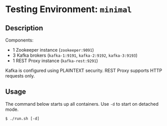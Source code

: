 # Testing Environment: `minimal`

## Description

Components:

  * 1 Zookeeper instance (`zookeeper:9091`)
  * 3 Kafka brokers (`kafka-1:9191`, `kafka-2:9192`, `kafka-3:9193`)
  * 1 REST Proxy instance (`kafka-rest:9291`)

Kafka is configured using PLAINTEXT security. REST Proxy supports HTTP requests only.

## Usage

The command below starts up all containers. Use `-d` to start on detached mode.

```shell script
$ ./run.sh [-d] 
```

